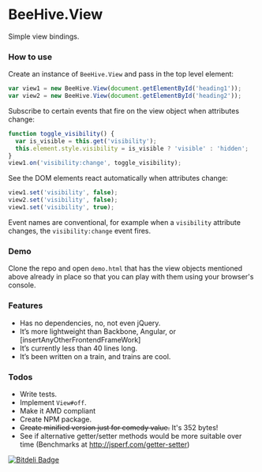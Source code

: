 # BeeHive.View

Simple view bindings.

### How to use

Create an instance of `BeeHive.View` and pass in the top level element:

```javascript
var view1 = new BeeHive.View(document.getElementById('heading1'));
var view2 = new BeeHive.View(document.getElementById('heading2'));
```

Subscribe to certain events that fire on the view object when attributes change:

```javascript
function toggle_visibility() {
  var is_visible = this.get('visibility');
  this.element.style.visibility = is_visible ? 'visible' : 'hidden';
}
view1.on('visibility:change', toggle_visibility);
```

See the DOM elements react automatically when attributes change:

```javascript
view1.set('visibility', false);
view2.set('visibility', false);
view1.set('visibility', true);
```

Event names are conventional, for example when a `visibility` attribute changes, the `visibility:change` event fires.

### Demo

Clone the repo and open `demo.html` that has the view objects mentioned above already in place so that you can play with them using your browser's console.

### Features

* Has no dependencies, no, not even jQuery.
* It’s more lightweight than Backbone, Angular, or [insertAnyOtherFrontendFrameWork]
* It’s currently less than 40 lines long.
* It’s been written on a train, and trains are cool.

### Todos

* Write tests.
* Implement `View#off`.
* Make it AMD compliant
* Create NPM package.
* ~~Create minified version just for comedy value.~~ It's 352 bytes!
* See if alternative getter/setter methods would be more suitable over time (Benchmarks at http://jsperf.com/getter-setter)


[![Bitdeli Badge](https://d2weczhvl823v0.cloudfront.net/liquid/beehive-view/trend.png)](https://bitdeli.com/free "Bitdeli Badge")


